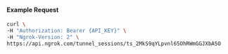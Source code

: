 
#### Example Request
```bash
curl \
-H "Authorization: Bearer {API_KEY}" \
-H "Ngrok-Version: 2" \
https://api.ngrok.com/tunnel_sessions/ts_2MkS9qYLpvnl65OhRWmGGJXbA5O
